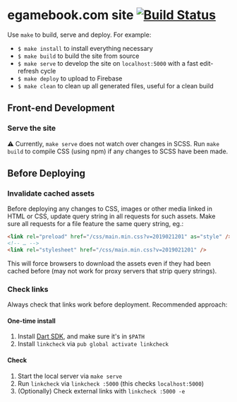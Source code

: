 # egamebook.com site [![Build Status](https://api.cirrus-ci.com/github/filiph/egamebook_site.svg)](https://cirrus-ci.com/github/filiph/egamebook_site)

Use `make` to build, serve and deploy. For example:

* `$ make install` to install everything necessary
* `$ make build` to build the site from source
* `$ make serve` to develop the site on `localhost:5000` with a fast edit-refresh cycle
* `$ make deploy` to upload to Firebase
* `$ make clean` to clean up all generated files, useful for a clean build

## Front-end Development

### Serve the site

⚠️ Currently, `make serve` does not watch over changes in SCSS. Run `make build` to compile CSS
(using npm) if any changes to SCSS have been made.

## Before Deploying

### Invalidate cached assets

Before deploying any changes to CSS, images or other media linked in HTML or CSS, update query
string in all requests for such assets. Make sure all requests for a file feature the same query
string, eg.:

```html
<link rel="preload" href="/css/main.min.css?v=2019021201" as="style" />
<!-- … -->
<link rel="stylesheet" href="/css/main.min.css?v=2019021201" />
```

This will force browsers to download the assets even if they had been cached before (may not work
for proxy servers that strip query strings).

### Check links

Always check that links work before deployment. Recommended approach:

#### One-time install 

1. Install [Dart SDK](https://www.dartlang.org/tools/sdk#install), 
   and make sure it's in `$PATH`
2. Install `linkcheck` via `pub global activate linkcheck`

#### Check

1. Start the local server via `make serve`
2. Run `linkcheck` via `linkcheck :5000` (this checks `localhost:5000`)
3. (Optionally) Check external links with `linkcheck :5000 -e`
